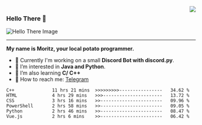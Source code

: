 <img align="right" src="https://visitor-badge.laobi.icu/badge?page_id=RealPotatoe.RealPotatoe">

### Hello There 👋

![Hello There Image](https://media.giphy.com/media/xTiIzJSKB4l7xTouE8/giphy.gif)

***

**My name is Moritz, your local potato programmer.**

* 💫 Currently I'm working on a small **Discord Bot with discord.py**.
* 🧠 I’m interested in **Java and Python**.
* 📖 I’m also learning **C/ C++**
* 💬 How to reach me: <a href="https://t.me/ThePotatoe">Telegram</a>

<!--START_SECTION:waka-->

```text
C++              11 hrs 21 mins  >>>>>>>>>----------------   34.62 %
HTML             4 hrs 29 mins   >>>----------------------   13.72 %
CSS              3 hrs 16 mins   >>-----------------------   09.96 %
PowerShell       2 hrs 58 mins   >>-----------------------   09.05 %
Python           2 hrs 46 mins   >>-----------------------   08.47 %
Vue.js           2 hrs 6 mins    >>-----------------------   06.42 %
```

<!--END_SECTION:waka-->
